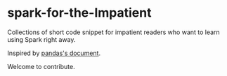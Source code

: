 # spark-for-the-Impatient
Collections of short code snippet for impatient readers who want to learn using Spark right away.

Inspired by [pandas's document](http://pandas.pydata.org/pandas-docs/stable/index.html).

Welcome to contribute.
